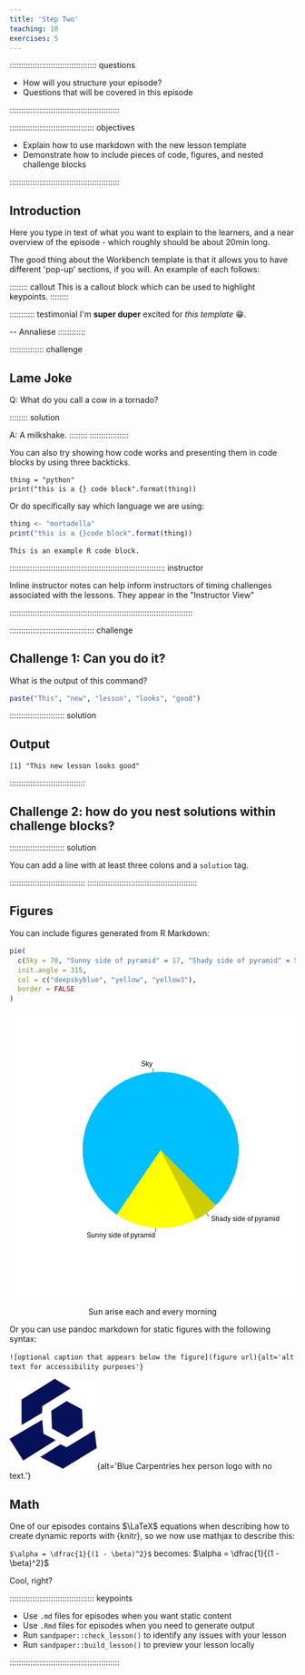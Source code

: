 ```yaml
---
title: 'Step Two'
teaching: 10
exercises: 5
---
```


:::::::::::::::::::::::::::::::::::::: questions 

- How will you structure your episode?
- Questions that will be covered in this episode

::::::::::::::::::::::::::::::::::::::::::::::::

::::::::::::::::::::::::::::::::::::: objectives

- Explain how to use markdown with the new lesson template
- Demonstrate how to include pieces of code, figures, and nested challenge blocks

::::::::::::::::::::::::::::::::::::::::::::::::

## Introduction

Here you type in text of what you want to explain to the learners, and a near overview of the episode - which roughly should be about 20min long.

The good thing about the Workbench template is that it allows you to have different 'pop-up' sections, if you will. An example of each follows:

:::::::: callout
This is a callout block which can be used to highlight keypoints.
::::::::

::::::::::: testimonial
I'm **super duper** excited for _this template_ :grin:.

-- Annaliese
::::::::::::

::::::::::::::: challenge

## Lame Joke

Q: What do you call a cow in a tornado?

:::::::: solution

A: A milkshake.
::::::::
:::::::::::::::::

You can also try showing how code works and presenting them in code blocks by using three backticks.

```
thing = "python"
print("this is a {} code block".format(thing))
```

Or do specifically say which language we are using:

```R
thing <- "mortadella"
print("this is a {}code block".format(thing))
```


```output
This is an example R code block.
```

:::::::::::::::::::::::::::::::::::::::::::::::::::::::::::::::::::: instructor

Inline instructor notes can help inform instructors of timing challenges
associated with the lessons. They appear in the "Instructor View"

::::::::::::::::::::::::::::::::::::::::::::::::::::::::::::::::::::::::::::::::

::::::::::::::::::::::::::::::::::::: challenge 

## Challenge 1: Can you do it?

What is the output of this command?

```r
paste("This", "new", "lesson", "looks", "good")
```

:::::::::::::::::::::::: solution 

## Output
 
```output
[1] "This new lesson looks good"
```

:::::::::::::::::::::::::::::::::


## Challenge 2: how do you nest solutions within challenge blocks?

:::::::::::::::::::::::: solution 

You can add a line with at least three colons and a `solution` tag.

:::::::::::::::::::::::::::::::::
::::::::::::::::::::::::::::::::::::::::::::::::

## Figures

You can include figures generated from R Markdown:


```r
pie(
  c(Sky = 78, "Sunny side of pyramid" = 17, "Shady side of pyramid" = 5), 
  init.angle = 315, 
  col = c("deepskyblue", "yellow", "yellow3"), 
  border = FALSE
)
```

<div class="figure" style="text-align: center">
<img src="fig/next-episode-rendered-pyramid-1.png" alt="pie chart illusion of a pyramid"  />
<p class="caption">Sun arise each and every morning</p>
</div>
Or you can use pandoc markdown for static figures with the following syntax:

`![optional caption that appears below the figure](figure url){alt='alt text for
accessibility purposes'}`

![You belong in The Carpentries!](https://raw.githubusercontent.com/carpentries/logo/master/Badge_Carpentries.svg){alt='Blue Carpentries hex person logo with no text.'}

## Math

One of our episodes contains $\LaTeX$ equations when describing how to create
dynamic reports with {knitr}, so we now use mathjax to describe this:

`$\alpha = \dfrac{1}{(1 - \beta)^2}$` becomes: $\alpha = \dfrac{1}{(1 - \beta)^2}$

Cool, right?

::::::::::::::::::::::::::::::::::::: keypoints 

- Use `.md` files for episodes when you want static content
- Use `.Rmd` files for episodes when you need to generate output
- Run `sandpaper::check_lesson()` to identify any issues with your lesson
- Run `sandpaper::build_lesson()` to preview your lesson locally

::::::::::::::::::::::::::::::::::::::::::::::::

